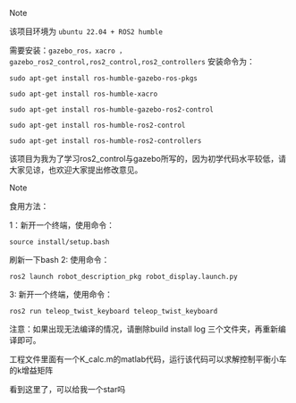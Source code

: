 > [!NOTE]
>
> 该项目环境为 `ubuntu 22.04 + ROS2 humble`

需要安装：`gazebo_ros，xacro ，gazebo_ros2_control,ros2_control,ros2_controllers`
安装命令为：

 

```
sudo apt-get install ros-humble-gazebo-ros-pkgs
```

```
sudo apt-get install ros-humble-xacro
```

```
sudo apt-get install ros-humble-gazebo-ros2-control 
```

```
sudo apt-get install ros-humble-ros2-control
```

```
sudo apt-get install ros-humble-ros2-controllers
```

该项目为我为了学习ros2_control与gazebo所写的，因为初学代码水平较低，请大家见谅，也欢迎大家提出修改意见。

> [!NOTE]
>食用方法：

  1：新开一个终端，使用命令：

```
source install/setup.bash
```

刷新一下bash
  2: 使用命令：

```
ros2 launch robot_description_pkg robot_display.launch.py
```


  3: 新开一个终端，使用命令：

```
ros2 run teleop_twist_keyboard teleop_twist_keyboard
```


  注意：如果出现无法编译的情况，请删除build install log 三个文件夹，再重新编译即可。


工程文件里面有一个K_calc.m的matlab代码，运行该代码可以求解控制平衡小车的k增益矩阵

看到这里了，可以给我一个star吗
